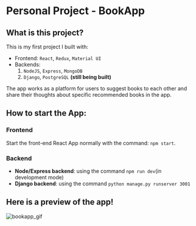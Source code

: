 # Personal Project - BookApp
## What is this project?
This is my first project I built with:
- Frontend: `React`, `Redux`, `Material UI`
- Backends: 
  1. `NodeJS`, `Express`, `MongoDB`
  2. `Django`, `PostgreSQL` **(still being built)**

The app works as a platform for users to suggest books to each other and share their thoughts about specific recommended books in the app.  

## How to start the App: 
### Frontend
Start the front-end React App normally with the command: `npm start`. 
### Backend
- **Node/Express backend**: using the command `npm run dev`(in development mode)
- **Django backend**: using the command `python manage.py runserver 3001`

## Here is a preview of the app!

![bookapp_gif](https://user-images.githubusercontent.com/91616223/197546233-74fc62ec-eedb-42d5-920b-0e9fd634907e.gif)

